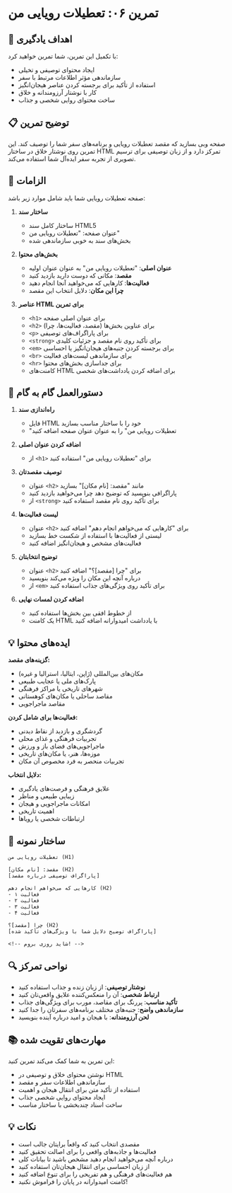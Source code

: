 # تمرین ۰۶: تعطیلات رویایی من

## 🎯 اهداف یادگیری

با تکمیل این تمرین، شما تمرین خواهید کرد:

- ایجاد محتوای توصیفی و تخیلی
- سازماندهی مؤثر اطلاعات مرتبط با سفر
- استفاده از تأکید برای برجسته کردن عناصر هیجان‌انگیز
- کار با نوشتار آرزومندانه و خلاق
- ساخت محتوای روایی شخصی و جذاب

## 📋 توضیح تمرین

صفحه وبی بسازید که مقصد تعطیلات رویایی و برنامه‌های سفر شما را توصیف کند. این تمرین روی نوشتار خلاق در ساختار HTML تمرکز دارد و از زبان توصیفی برای ترسیم تصویری از تجربه سفر ایده‌آل شما استفاده می‌کند.

## 🔧 الزامات

صفحه تعطیلات رویایی شما باید شامل موارد زیر باشد:

1. **ساختار سند**
   - ساختار کامل سند HTML5
   - عنوان صفحه: "تعطیلات رویایی من"
   - بخش‌های سند به خوبی سازماندهی شده

2. **بخش‌های محتوا**
   - **عنوان اصلی**: "تعطیلات رویایی من" به عنوان عنوان اولیه
   - **مقصد**: مکانی که دوست دارید بازدید کنید
   - **فعالیت‌ها**: کارهایی که می‌خواهید آنجا انجام دهید
   - **چرا این مکان**: دلایل انتخاب این مقصد

3. **عناصر HTML برای تمرین**
   - `<h1>` برای عنوان اصلی صفحه
   - `<h2>` برای عناوین بخش‌ها (مقصد، فعالیت‌ها، چرا)
   - `<p>` برای پاراگراف‌های توصیفی
   - `<strong>` برای تأکید روی نام مقصد و جزئیات کلیدی
   - `<em>` برای برجسته کردن جنبه‌های هیجان‌انگیز یا احساسی
   - `<br>` برای سازماندهی لیست‌های فعالیت
   - `<hr>` برای جداسازی بخش‌های محتوا
   - کامنت‌های HTML برای اضافه کردن یادداشت‌های شخصی

## 📝 دستورالعمل گام به گام

1. **راه‌اندازی سند**
   - فایل HTML خود را با ساختار مناسب بسازید
   - "تعطیلات رویایی من" را به عنوان عنوان صفحه اضافه کنید

2. **اضافه کردن عنوان اصلی**
   - از `<h1>` برای "تعطیلات رویایی من" استفاده کنید

3. **توصیف مقصدتان**
   - عنوان `<h2>` مانند "مقصد: [نام مکان]" بسازید
   - پاراگرافی بنویسید که توضیح دهد چرا می‌خواهید بازدید کنید
   - از `<strong>` برای تأکید روی نام مقصد استفاده کنید

4. **لیست فعالیت‌ها**
   - عنوان `<h2>` برای "کارهایی که می‌خواهم انجام دهم" اضافه کنید
   - لیستی از فعالیت‌ها با استفاده از شکست خط بسازید
   - فعالیت‌های مشخص و هیجان‌انگیز اضافه کنید

5. **توضیح انتخابتان**
   - عنوان `<h2>` برای "چرا [مقصد]؟" اضافه کنید
   - درباره آنچه این مکان را ویژه می‌کند بنویسید
   - از `<em>` برای تأکید روی ویژگی‌های جذاب استفاده کنید

6. **اضافه کردن لمسات نهایی**
   - از خطوط افقی بین بخش‌ها استفاده کنید
   - یک کامنت HTML با یادداشت امیدوارانه اضافه کنید

## 💡 ایده‌های محتوا

**گزینه‌های مقصد:**

- مکان‌های بین‌المللی (ژاپن، ایتالیا، استرالیا و غیره)
- پارک‌های ملی یا عجایب طبیعی
- شهرهای تاریخی یا مراکز فرهنگی
- مقاصد ساحلی یا مکان‌های کوهستانی
- مقاصد ماجراجویی

**فعالیت‌ها برای شامل کردن:**

- گردشگری و بازدید از نقاط دیدنی
- تجربیات فرهنگی و غذای محلی
- ماجراجویی‌های فضای باز و ورزش
- موزه‌ها، هنر، یا مکان‌های تاریخی
- تجربیات منحصر به فرد مخصوص آن مکان

**دلایل انتخاب:**

- علایق فرهنگی و فرصت‌های یادگیری
- زیبایی طبیعی و مناظر
- امکانات ماجراجویی و هیجان
- اهمیت تاریخی
- ارتباطات شخصی یا رویاها

## 🎨 ساختار نمونه

```text
تعطیلات رویایی من (H1)

مقصد: [نام مکان] (H2)
[پاراگراف توصیفی درباره مقصد]

کارهایی که می‌خواهم انجام دهم (H2)
- فعالیت ۱
- فعالیت ۲
- فعالیت ۳
- فعالیت ۴

چرا [مقصد]؟ (H2)
[پاراگراف توضیح دلایل شما با ویژگی‌های تأکید شده]

<!-- شاید روزی بروم! -->
```

## 🔍 نواحی تمرکز

- **نوشتار توصیفی**: از زبان زنده و جذاب استفاده کنید
- **ارتباط شخصی**: آن را منعکس‌کننده علایق واقعی‌تان کنید
- **تأکید مناسب**: پررنگ برای مقاصد، مورب برای ویژگی‌های جذاب
- **سازماندهی واضح**: جنبه‌های مختلف برنامه‌های سفرتان را جدا کنید
- **لحن آرزومندانه**: با هیجان و امید درباره آینده بنویسید

## 📚 مهارت‌های تقویت شده

این تمرین به شما کمک می‌کند تمرین کنید:

- نوشتن محتوای خلاق و توصیفی در HTML
- سازماندهی اطلاعات سفر و مقصد
- استفاده از تأکید متن برای انتقال هیجان و اهمیت
- ایجاد محتوای روایی شخصی جذاب
- ساخت اسناد چندبخشی با ساختار مناسب

## 💡 نکات

- مقصدی انتخاب کنید که واقعاً برایتان جالب است
- فعالیت‌ها و جاذبه‌های واقعی را برای اصالت تحقیق کنید
- درباره آنچه می‌خواهید انجام دهید مشخص باشید تا بیانات کلی
- از زبان احساسی برای انتقال هیجان‌تان استفاده کنید
- هم فعالیت‌های فرهنگی و هم تفریحی را برای تنوع اضافه کنید
- کامنت امیدوارانه در پایان را فراموش نکنید!
